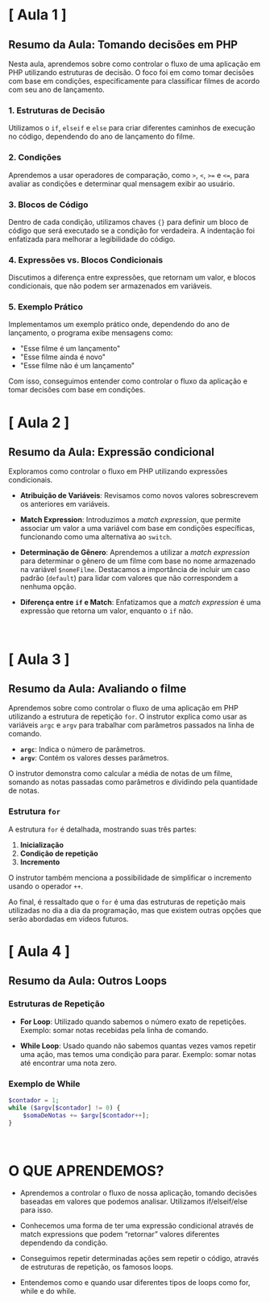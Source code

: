 # [ Aula 1 ] 
## Resumo da Aula: Tomando decisões em PHP

Nesta aula, aprendemos sobre como controlar o fluxo de uma aplicação em PHP utilizando estruturas de decisão. O foco foi em como tomar decisões com base em condições, especificamente para classificar filmes de acordo com seu ano de lançamento.

### 1. Estruturas de Decisão
Utilizamos o `if`, `elseif` e `else` para criar diferentes caminhos de execução no código, dependendo do ano de lançamento do filme.

### 2. Condições
Aprendemos a usar operadores de comparação, como `>`, `<`, `>=` e `<=`, para avaliar as condições e determinar qual mensagem exibir ao usuário.

### 3. Blocos de Código
Dentro de cada condição, utilizamos chaves `{}` para definir um bloco de código que será executado se a condição for verdadeira. A indentação foi enfatizada para melhorar a legibilidade do código.

### 4. Expressões vs. Blocos Condicionais
Discutimos a diferença entre expressões, que retornam um valor, e blocos condicionais, que não podem ser armazenados em variáveis.

### 5. Exemplo Prático
Implementamos um exemplo prático onde, dependendo do ano de lançamento, o programa exibe mensagens como:
- "Esse filme é um lançamento"
- "Esse filme ainda é novo"
- "Esse filme não é um lançamento"

Com isso, conseguimos entender como controlar o fluxo da aplicação e tomar decisões com base em condições.
<br>

# [ Aula 2 ]
## Resumo da Aula: Expressão condicional

Exploramos como controlar o fluxo em PHP utilizando expressões condicionais. 

- **Atribuição de Variáveis**: Revisamos como novos valores sobrescrevem os anteriores em variáveis.
  
- **Match Expression**: Introduzimos a *match expression*, que permite associar um valor a uma variável com base em condições específicas, funcionando como uma alternativa ao `switch`.

- **Determinação de Gênero**: Aprendemos a utilizar a *match expression* para determinar o gênero de um filme com base no nome armazenado na variável `$nomeFilme`. Destacamos a importância de incluir um caso padrão (`default`) para lidar com valores que não correspondem a nenhuma opção.

- **Diferença entre `if` e Match**: Enfatizamos que a *match expression* é uma expressão que retorna um valor, enquanto o `if` não.
<br>

# [ Aula 3 ]
## Resumo da Aula: Avaliando o filme

Aprendemos sobre como controlar o fluxo de uma aplicação em PHP utilizando a estrutura de repetição `for`. O instrutor explica como usar as variáveis `argc` e `argv` para trabalhar com parâmetros passados na linha de comando.

- **`argc`**: Indica o número de parâmetros.
- **`argv`**: Contém os valores desses parâmetros.

O instrutor demonstra como calcular a média de notas de um filme, somando as notas passadas como parâmetros e dividindo pela quantidade de notas.

### Estrutura `for`

A estrutura `for` é detalhada, mostrando suas três partes:
1. **Inicialização**
2. **Condição de repetição**
3. **Incremento**

O instrutor também menciona a possibilidade de simplificar o incremento usando o operador `++`. 

Ao final, é ressaltado que o `for` é uma das estruturas de repetição mais utilizadas no dia a dia da programação, mas que existem outras opções que serão abordadas em vídeos futuros.
<br>

# [ Aula 4 ]
## Resumo da Aula: Outros Loops

### Estruturas de Repetição

- **For Loop**: Utilizado quando sabemos o número exato de repetições. Exemplo: somar notas recebidas pela linha de comando.

- **While Loop**: Usado quando não sabemos quantas vezes vamos repetir uma ação, mas temos uma condição para parar. Exemplo: somar notas até encontrar uma nota zero.

### Exemplo de While

```php
$contador = 1;
while ($argv[$contador] != 0) {
    $somaDeNotas += $argv[$contador++];
}
```
<br>

# O QUE APRENDEMOS?

- Aprendemos a controlar o fluxo de nossa aplicação, tomando decisões baseadas em valores que podemos analisar. Utilizamos if/elseif/else para isso.

- Conhecemos uma forma de ter uma expressão condicional através de match expressions que podem “retornar” valores diferentes dependendo da condição.

- Conseguimos repetir determinadas ações sem repetir o código, através de estruturas de repetição, os famosos loops.

- Entendemos como e quando usar diferentes tipos de loops como for, while e do while.
